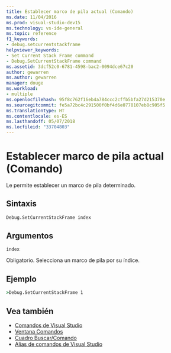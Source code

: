 ```yaml
---
title: Establecer marco de pila actual (Comando)
ms.date: 11/04/2016
ms.prod: visual-studio-dev15
ms.technology: vs-ide-general
ms.topic: reference
f1_keywords:
- debug.setcurrentstackframe
helpviewer_keywords:
- Set Current Stack Frame command
- Debug.SetCurrentStackFrame command
ms.assetid: 3dcf52c0-6781-4598-bac2-0094dce67c20
author: gewarren
ms.author: gewarren
manager: douge
ms.workload:
- multiple
ms.openlocfilehash: 95f8c762f16eb4a784ccc2cffb5bfa27d215370e
ms.sourcegitcommit: fe5a72bc4c291500f0bf4d6e0778107eb8c905f5
ms.translationtype: HT
ms.contentlocale: es-ES
ms.lasthandoff: 05/07/2018
ms.locfileid: "33704803"
---
```

# <a name="set-current-stack-frame-command"></a>Establecer marco de pila actual (Comando)
Le permite establecer un marco de pila determinado.

## <a name="syntax"></a>Sintaxis

```cmd
Debug.SetCurrentStackFrame index
```

## <a name="arguments"></a>Argumentos
 `index`

 Obligatorio. Selecciona un marco de pila por su índice.

## <a name="example"></a>Ejemplo

```cmd
>Debug.SetCurrentStackFrame 1
```

## <a name="see-also"></a>Vea también

- [Comandos de Visual Studio](../../ide/reference/visual-studio-commands.md)
- [Ventana Comandos](../../ide/reference/command-window.md)
- [Cuadro Buscar/Comando](../../ide/find-command-box.md)
- [Alias de comandos de Visual Studio](../../ide/reference/visual-studio-command-aliases.md)
